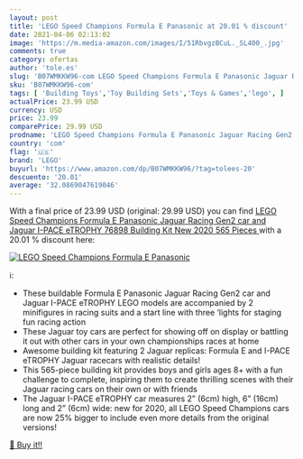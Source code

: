 ```yaml
---
layout: post
title: 'LEGO Speed Champions Formula E Panasonic at 20.01 % discount'
date: 2021-04-06 02:13:02
image: 'https://m.media-amazon.com/images/I/51RbvgzBCuL._SL400_.jpg'
comments: true
category: ofertas
author: 'tole.es'
slug: 'B07WMKKW96-com LEGO Speed Champions Formula E Panasonic Jaguar Racing...'
sku: 'B07WMKKW96-com'
tags: [ 'Building Toys','Toy Building Sets','Toys & Games','lego', ]
actualPrice: 23.99 USD
currency: USD
price: 23.99
comparePrice: 29.99 USD
prodname: 'LEGO Speed Champions Formula E Panasonic Jaguar Racing Gen2 car and Jaguar I-PACE eTROPHY 76898 Building Kit  New 2020  565 Pieces '
country: 'com'
flag: '🇺🇸'
brand: 'LEGO'
buyurl: 'https://www.amazon.com/dp/B07WMKKW96/?tag=tolees-20'
descuento: '20.01'
average: '32.0869047619046'
---
```


With a final price of 23.99 USD (original: 29.99 USD) you can find [LEGO Speed Champions Formula E Panasonic Jaguar Racing Gen2 car and Jaguar I-PACE eTROPHY 76898 Building Kit  New 2020  565 Pieces ](https://www.amazon.com/dp/B07WMKKW96/?tag=tolees-20) with a  20.01 % discount here:

[![LEGO Speed Champions Formula E Panasonic](https://m.media-amazon.com/images/I/51RbvgzBCuL._SL400_.jpg)](https://www.amazon.com/dp/B07WMKKW96/?tag=tolees-20)

ℹ️:

- These buildable Formula E Panasonic Jaguar Racing Gen2 car and Jaguar I-PACE eTROPHY LEGO models are accompanied by 2 minifigures in racing suits and a start line with three ‘lights for staging fun racing action
- These Jaguar toy cars are perfect for showing off on display or battling it out with other cars in your own championships races at home
- Awesome building kit featuring 2 Jaguar replicas: Formula E and I-PACE eTROPHY Jaguar racecars with realistic details!
- This 565-piece building kit provides boys and girls ages 8+ with a fun challenge to complete, inspiring them to create thrilling scenes with their Jaguar racing cars on their own or with friends
- The Jaguar I-PACE eTROPHY car measures 2” (6cm) high, 6” (16cm) long and 2” (6cm) wide: new for 2020, all LEGO Speed Champions cars are now 25% bigger to include even more details from the original versions!

[🛒 Buy it!!](https://www.amazon.com/dp/B07WMKKW96/?tag=tolees-20)
